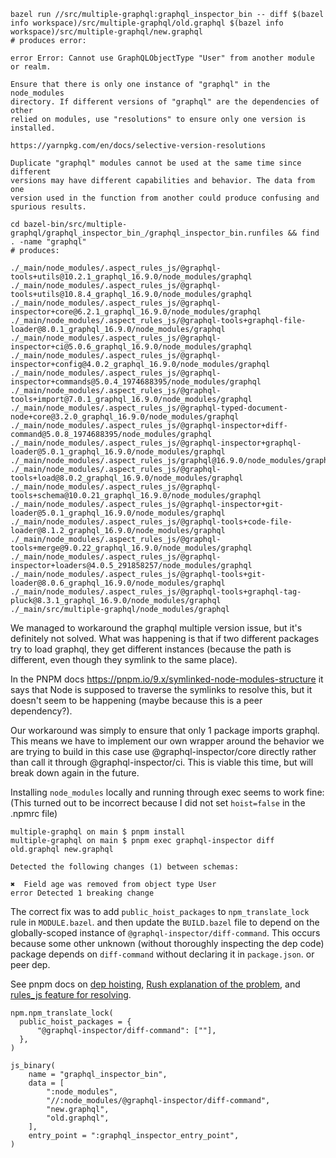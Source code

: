 ```
bazel run //src/multiple-graphql:graphql_inspector_bin -- diff $(bazel info workspace)/src/multiple-graphql/old.graphql $(bazel info workspace)/src/multiple-graphql/new.graphql
# produces error:

error Error: Cannot use GraphQLObjectType "User" from another module or realm.

Ensure that there is only one instance of "graphql" in the node_modules
directory. If different versions of "graphql" are the dependencies of other
relied on modules, use "resolutions" to ensure only one version is installed.

https://yarnpkg.com/en/docs/selective-version-resolutions

Duplicate "graphql" modules cannot be used at the same time since different
versions may have different capabilities and behavior. The data from one
version used in the function from another could produce confusing and
spurious results.
```

```
cd bazel-bin/src/multiple-graphql/graphql_inspector_bin_/graphql_inspector_bin.runfiles && find . -name "graphql"
# produces:

./_main/node_modules/.aspect_rules_js/@graphql-tools+utils@10.2.1_graphql_16.9.0/node_modules/graphql
./_main/node_modules/.aspect_rules_js/@graphql-tools+utils@10.8.4_graphql_16.9.0/node_modules/graphql
./_main/node_modules/.aspect_rules_js/@graphql-inspector+core@6.2.1_graphql_16.9.0/node_modules/graphql
./_main/node_modules/.aspect_rules_js/@graphql-tools+graphql-file-loader@8.0.1_graphql_16.9.0/node_modules/graphql
./_main/node_modules/.aspect_rules_js/@graphql-inspector+ci@5.0.6_graphql_16.9.0/node_modules/graphql
./_main/node_modules/.aspect_rules_js/@graphql-inspector+config@4.0.2_graphql_16.9.0/node_modules/graphql
./_main/node_modules/.aspect_rules_js/@graphql-inspector+commands@5.0.4_1974688395/node_modules/graphql
./_main/node_modules/.aspect_rules_js/@graphql-tools+import@7.0.1_graphql_16.9.0/node_modules/graphql
./_main/node_modules/.aspect_rules_js/@graphql-typed-document-node+core@3.2.0_graphql_16.9.0/node_modules/graphql
./_main/node_modules/.aspect_rules_js/@graphql-inspector+diff-command@5.0.8_1974688395/node_modules/graphql
./_main/node_modules/.aspect_rules_js/@graphql-inspector+graphql-loader@5.0.1_graphql_16.9.0/node_modules/graphql
./_main/node_modules/.aspect_rules_js/graphql@16.9.0/node_modules/graphql
./_main/node_modules/.aspect_rules_js/@graphql-tools+load@8.0.2_graphql_16.9.0/node_modules/graphql
./_main/node_modules/.aspect_rules_js/@graphql-tools+schema@10.0.21_graphql_16.9.0/node_modules/graphql
./_main/node_modules/.aspect_rules_js/@graphql-inspector+git-loader@5.0.1_graphql_16.9.0/node_modules/graphql
./_main/node_modules/.aspect_rules_js/@graphql-tools+code-file-loader@8.1.2_graphql_16.9.0/node_modules/graphql
./_main/node_modules/.aspect_rules_js/@graphql-tools+merge@9.0.22_graphql_16.9.0/node_modules/graphql
./_main/node_modules/.aspect_rules_js/@graphql-inspector+loaders@4.0.5_291858257/node_modules/graphql
./_main/node_modules/.aspect_rules_js/@graphql-tools+git-loader@8.0.6_graphql_16.9.0/node_modules/graphql
./_main/node_modules/.aspect_rules_js/@graphql-tools+graphql-tag-pluck@8.3.1_graphql_16.9.0/node_modules/graphql
./_main/src/multiple-graphql/node_modules/graphql
```

We managed to workaround the graphql multiple version issue, but it's
definitely not solved. What was happening is that if two different packages try
to load graphql, they get different instances (because the path is different,
even though they symlink to the same place).

In the PNPM docs https://pnpm.io/9.x/symlinked-node-modules-structure it says
that Node is supposed to traverse the symlinks to resolve this, but it doesn't
seem to be happening (maybe because this is a peer dependency?).

Our workaround was simply to ensure that only 1 package imports graphql. This
means we have to implement our own wrapper around the behavior we are trying to
build in this case use @graphql-inspector/core directly rather than call it
through @graphql-inspector/ci. This is viable this time, but will break down
again in the future.

Installing `node_modules` locally and running through exec seems to work fine:
(This turned out to be incorrect because I did not set `hoist=false` in the
.npmrc file)

```
multiple-graphql on main $ pnpm install
multiple-graphql on main $ pnpm exec graphql-inspector diff old.graphql new.graphql

Detected the following changes (1) between schemas:

✖  Field age was removed from object type User
error Detected 1 breaking change
```

The correct fix was to add `public_hoist_packages` to `npm_translate_lock` rule
in `MODULE.bazel`. and then update the `BUILD.bazel` file to depend on the
globally-scoped instance of `@graphql-inspector/diff-command`. This occurs
because some other unknown (without thoroughly inspecting the dep code) package
depends on `diff-command` without declaring it in `package.json`. or peer dep.

See pnpm docs on [dep hoisting](https://pnpm.io/npmrc#dependency-hoisting-settings),
[Rush explanation of the problem](https://rushjs.io/pages/advanced/phantom_deps/),
and [rules_js feature for resolving](https://github.com/aspect-build/rules_js/blob/main/docs/troubleshooting.md#its-a-plugin).

```
npm.npm_translate_lock(
  public_hoist_packages = {
      "@graphql-inspector/diff-command": [""],
  },
)
```

```
js_binary(
    name = "graphql_inspector_bin",
    data = [
        ":node_modules",
        "//:node_modules/@graphql-inspector/diff-command",
        "new.graphql",
        "old.graphql",
    ],
    entry_point = ":graphql_inspector_entry_point",
)
```
